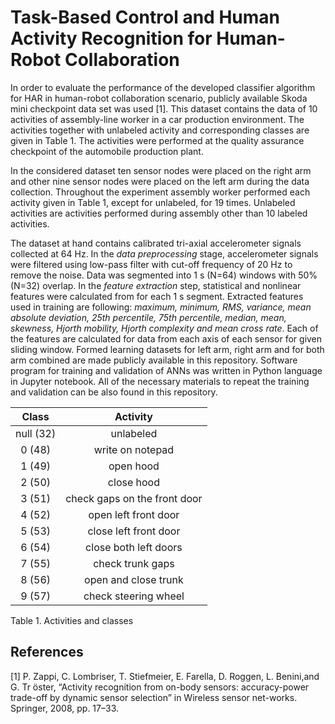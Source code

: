 # Task-Based Control and Human Activity Recognition for Human-Robot Collaboration

In order to evaluate the performance of the developed classifier algorithm for HAR in human-robot collaboration scenario, publicly available Skoda mini checkpoint data set was used [1]. This dataset contains the data of 10 activities of assembly-line worker in a car production environment. The activities together with unlabeled activity and corresponding classes are given in Table 1. The activities were performed at the quality assurance checkpoint of the automobile production plant.

In the considered dataset ten sensor nodes were placed on the right arm and other nine sensor nodes were placed on the left arm during the data collection. Throughout the experiment assembly worker performed each activity given in Table 1, except for unlabeled, for 19 times. Unlabeled activities are activities performed during assembly other than 10 labeled activities.

The dataset at hand contains calibrated tri-axial accelerometer signals collected at 64 Hz. In the *data preprocessing* stage, accelerometer signals were filtered using low-pass filter with cut-off frequency of 20 Hz to remove the noise. Data was segmented into 1 s (N=64) windows with 50% (N=32) overlap. In the *feature extraction* step, statistical and nonlinear features were calculated from for each 1 s segment. Extracted features used in training are following: *maximum, minimum, RMS, variance, mean absolute deviation, 25th percentile, 75th percentile, median, mean, skewness, Hjorth mobility, Hjorth complexity and mean cross rate*. Each of the features are calculated for data from each axis of each sensor for given sliding window. Formed learning datasets for left arm, right arm and for both arm combined are made publicly available in this repository. Software program for training and validation of ANNs was written in Python language in Jupyter notebook. All of the necessary materials to repeat the training and validation can be also found in this repository.

| Class      |           Activity           |
|:----------:|:----------------------------:|
|  null (32) |           unlabeled          |
|   0 (48)   |       write on notepad       |
|   1 (49)   |           open hood          |
|   2 (50)   |          close hood          |
|   3 (51)   | check gaps on the front door |
|   4 (52)   |     open left front door     |
|   5 (53)   |     close left front door    |
|   6 (54)   |     close both left doors    |
|   7 (55)   |       check trunk gaps       |
|   8 (56)   |     open and close trunk     |
|   9 (57)   |     check steering wheel     |


Table 1. Activities and classes

## References

[1] P. Zappi, C. Lombriser, T. Stiefmeier, E. Farella, D. Roggen, L. Benini,and  G.  Tr ̈oster,  “Activity  recognition  from  on-body  sensors:  accuracy-power  trade-off  by  dynamic  sensor  selection”  in Wireless  sensor  net-works.    Springer, 2008, pp. 17–33. 

